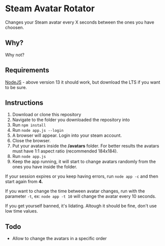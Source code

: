 # Steam Avatar Rotator
Changes your Steam avatar every X seconds between the ones you have choosen. 

## Why?
Why not?

## Requirements
[NodeJS](https://nodejs.org/en/) - above version 13 it should work, but download the LTS if you want to be sure.

## Instructions
1. Download or clone this repository
2. Navigate to the folder you downloaded the repository into
3. Run `npm install`
4. Run `node app.js --login`
5. A browser will appear. Login into your steam account.
6. Close the browser.
7. Put your avatars inside the **/avatars** folder. For better results the avatars must have 1:1 aspect ratio (recommended 184x184).
8. Run `node app.js`
9. Keep the app running, it will start to change avatars randomly from the ones you have inside the folder.

If your session expires or you keep having errors, run `node app -c` and then start again from **4.**

If you want to change the time between avatar changes, run with the parameter `-t`, ex: `node app -t 10` will change the avatar every 10 seconds.

If you get yourself banned, it's lidating. Altough it should be fine, don't use low time values.

## Todo
* Allow to change the avatars in a specific order